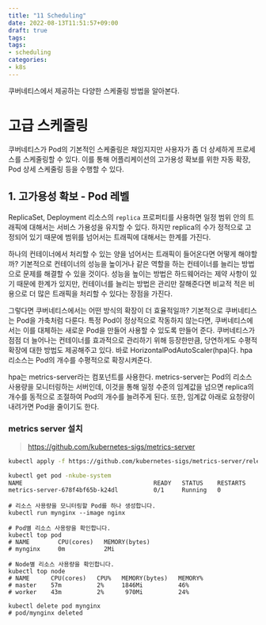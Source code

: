 ```yaml
---
title: "11 Scheduling"
date: 2022-08-13T11:51:57+09:00
draft: true
tags:
tags:
- scheduling
categories:
- k8s
---
```

쿠버네티스에서 제공하는 다양한 스케줄링 방법을 알아본다.
<!--more-->

# 고급 스케줄링

쿠버네티스가 Pod의 기본적인 스케줄링은 채임지지만 사용자가 좀 더 상세하게 프로세스를 스케줄링할 수 있다. 이를 통해 어플리케이션의 고가용성 확보를 위한 자동 확장, Pod 상세 스케줄링 등을 수행할 수 있다.

## 1. 고가용성 확보 - Pod 레벨

ReplicaSet, Deployment 리소스의 `replica` 프로퍼티를 사용하면 일정 범위 안의 트래픽에 대해서는 서비스 가용성을 유지할 수 있다. 하지만 replica의 수가 정적으로 고정되어 있기 때문에 범위를 넘어서는 트래픽에 대해서는 한계를 가진다.

하나의 컨테이너에서 처리할 수 있는 양을 넘어서는 트래픽이 들어온다면 어떻게 해야할까? 기본적으로 컨테이너의 성능을 높이거나 같은 역할을 하는 컨테이너를 늘리는 방법으로 문제를 해결할 수 있을 것이다. 성능을 높이는 방법은 하드웨어라는 제약 사항이 있기 때문에 한계가 있지만, 컨테이너를 늘리는 방법은 관리만 잘해준다면 비교적 적은 비용으로 더 많은 트래픽을 처리할 수 있다는 장점을 가진다.

그렇다면 쿠버네티스에서는 어떤 방식의 확장이 더 효율적일까? 기본적으로 쿠버네티스는 Pod을 가축처럼 다룬다. 특정 Pod이 정상적으로 작동하지 않는다면, 쿠버네티스에서는 이를 대체하는 새로운 Pod을 만들어 사용할 수 있도록 만들어 준다. 쿠버네티스가 점점 더 늘어나는 컨테이너를 효과적으로 관리하기 위해 등장한만큼, 당연하게도 수평적 확장에 대한 방법도 제공해주고 있다. 바로 HorizontalPodAutoScaler(hpa)다. hpa 리소스는 Pod의 개수를 수평적으로 확장시켜준다.

hpa는 metrics-server라는 컴포넌트를 사용한다. metrics-server는 Pod의 리소스 사용량을 모니터링하는 서버인데, 이것을 통해 일정 수준의 임계값을 넘으면 replica의 개수를 동적으로 조절하여 Pod의 개수를 늘려주게 된다. 또한, 임계값 아래로 요청량이 내려가면 Pod을 줄이기도 한다.


### metrics server 설치

> https://github.com/kubernetes-sigs/metrics-server

```bash
kubectl apply -f https://github.com/kubernetes-sigs/metrics-server/releases/latest/download/components.yaml

kubectl get pod -nkube-system
NAME                                     READY   STATUS    RESTARTS         AGE
metrics-server-678f4bf65b-k24dl          0/1     Running   0                3m49s
```

```
# 리소스 사용량을 모니터링할 Pod를 하나 생성합니다.
kubectl run mynginx --image nginx

# Pod별 리소스 사용량을 확인합니다.
kubectl top pod
# NAME        CPU(cores)   MEMORY(bytes)
# mynginx     0m           2Mi

# Node별 리소스 사용량을 확인합니다.
kubectl top node
# NAME      CPU(cores)   CPU%   MEMORY(bytes)   MEMORY%
# master    57m          2%     1846Mi          46%
# worker    43m          2%      970Mi          24%

kubectl delete pod mynginx
# pod/mynginx deleted
```